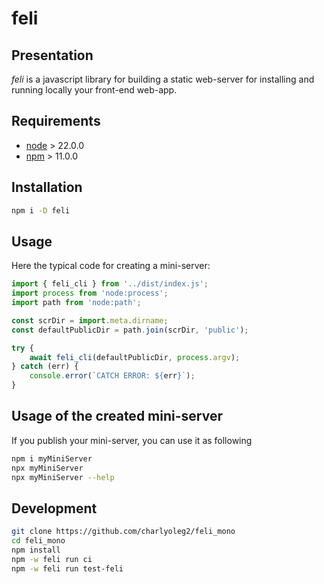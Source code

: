 feli
====


Presentation
------------

*feli* is a javascript library for building a static web-server for installing and running locally your front-end web-app.


Requirements
------------

- [node](https://nodejs.org) > 22.0.0
- [npm](https://docs.npmjs.com/cli) > 11.0.0


Installation
------------

```bash
npm i -D feli
```


Usage
-----

Here the typical code for creating a mini-server:

```javascript
import { feli_cli } from '../dist/index.js';
import process from 'node:process';
import path from 'node:path';

const scrDir = import.meta.dirname;
const defaultPublicDir = path.join(scrDir, 'public');

try {
	await feli_cli(defaultPublicDir, process.argv);
} catch (err) {
	console.error(`CATCH ERROR: ${err}`);
}
```


Usage of the created mini-server
--------------------------------

If you publish your mini-server, you can use it as following

```bash
npm i myMiniServer
npx myMiniServer
npx myMiniServer --help
```


Development
-----------

```bash
git clone https://github.com/charlyoleg2/feli_mono
cd feli_mono
npm install
npm -w feli run ci
npm -w feli run test-feli
```

